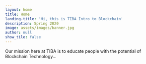```yaml
---
layout: home
title: Home
landing-title: 'Hi, this is TIBA Intro to Blockchain'
description: Spring 2020
image: assets/images/banner.jpg
author: null
show_tile: false
---
```


Our mission here at TIBA is to educate people with the potential of Blockchain Technology...
